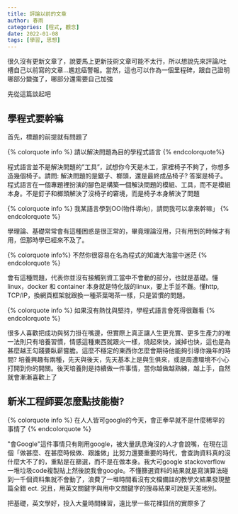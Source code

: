```yaml
---
title: 評論以前的文章
author: 春雨
categories: [程式, 觀念]
date: 2022-01-08
tags: [學習, 思想] 
---
```


很久沒有更新文章了，說要馬上更新技術文章可能不太行，所以想說先來評論/吐槽自己以前寫的文章…尷尬癌警報。當然，這也可以作為一個里程碑，跟自己證明哪部分變強了，哪部分還需要自己加強

先從這篇談起吧

## 學程式要幹嘛

首先，標題的前提就有問題了

{% colorquote info %}
請以解決問題為目的學程式語言
{% endcolorquote%}

程式語言並不是解決問題的”工具”，試想你今天是木工，家裡椅子不夠了，你想多造幾個椅子。請問: 解決問題的是鋸子、榔頭，還是最終成品椅子? 答案是椅子。程式語言在一個專題裡扮演的腳色是構築一個解決問題的模組、工具，而不是模組本身。不是釘子和榔頭解決了沒椅子的窘境，而是椅子本身解決了問題

{% colorquote info %}
我某語言學到OO(物件導向)，請問我可以拿來幹嘛」
{% endcolorquote %}

學理論、基礎常常會有這種困惑是很正常的，畢竟理論沒用，只有用到的時候才有用，但那時學已經來不及了。

{% colorquote info%}
不然你很容易在名為程式的知識大海當中迷茫
{% endcolorquote %}

會有這種問題，代表你並沒有接觸到資工當中不會動的部分，也就是基礎。懂linux，docker 和 container 本身就是特化版的linux，要上手並不難。懂http, TCP/IP，換網頁框架就跟換一種茶葉喝茶一樣，只是習慣的問題。

{% colorquote info %}
如果沒有熱忱與堅持，學程式語言會死得很難看
{% endcolorquote %}

很多人喜歡把成功與努力掛在嘴邊，但實際上真正讓人生更充實、更多生產力的唯一法則只有培養習慣，情感這種東西就跟火一樣，燒起來快，滅掉也快，這也是為甚麼越王勾踐要臥薪嘗膽。這麼不穩定的東西你怎麼會期待他能夠引導你幾年的時間?
培養興趣有兩種，先天與後天，先天基本上是與生俱來，或是周遭環境不小心打開到你的開關。後天培養則是持續做一件事情，當你越做越熟練，越上手，自然就會漸漸喜歡上了

## 新米工程師要怎麼點技能樹?

{% colorquote info %}
在人人皆可google的今天，會正拳早就不是什麼稀罕的事情了
{% endcolorquote %}

"會Google"這件事情只有剛用google，被大量訊息淹沒的人才會說嘴，在現在這個「做甚麼、在甚麼時候做、跟誰做」比努力還要重要的時代，會查詢資料真的沒什麼大不了的，重點是在篩選，而不是在做本身。我大可google stackoverflow 一堆垃圾code複製貼上然後說我會google。不懂篩選資料的結果就是寫演算法碰到一千個資料集就不會動了，浪費了一堆時間看沒有文檔備註的教學文結果發現整篇全錯 ect. 況且，用英文關鍵字與用中文關鍵字的搜尋結果可說是天差地別。

把基礎，英文學好，投入大量時間練習，遠比學一些花裡狐俏的實際多了

